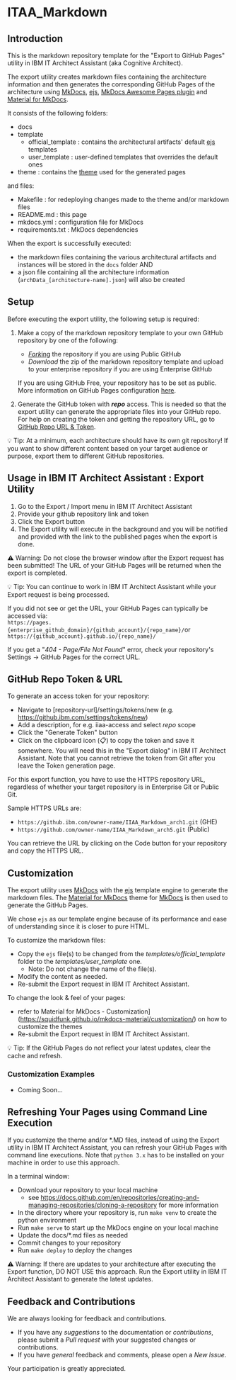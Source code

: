 # ITAA_Markdown


## Introduction
This is the markdown repository template for the "Export to GitHub Pages" utility in IBM IT Architect Assistant (aka Cognitive Architect).  

The export utility creates markdown files containing the architecture information and then generates the corresponding GitHub Pages of the architecture using [MkDocs](https://www.mkdocs.org), [ejs](https://ejs.co/), [MkDocs Awesome Pages plugin](https://github.com/lukasgeiter/mkdocs-awesome-pages-plugin) and [Material for MkDocs](https://squidfunk.github.io/mkdocs-material/getting-started/).  

It consists of the following folders:
- docs
- template
  - official_template : contains the architectural artifacts' default [ejs](https://ejs.co/) templates
  - user_template : user-defined templates that overrides the default ones
- theme : contains the [theme](https://squidfunk.github.io/mkdocs-material/customization/#extending-the-theme) used for the generated pages

and files:
- Makefile : for redeploying changes made to the theme and/or markdown files 
- README.md : this page
- mkdocs.yml : configuration file for MkDocs
- requirements.txt : MkDocs dependencies


When the export is successfully executed:
- the markdown files containing the various architectural artifacts and instances will be stored in the `docs` folder AND
- a json file containing all the architecture information (`archData_[architecture-name].json`) will also be created



## Setup

Before executing the export utility, the following setup is required:


1. Make a copy of the markdown repository template to your own GitHub repository by one of the following:

   - [*Fork*ing](https://docs.github.com/en/get-started/quickstart/fork-a-repo) the repository if you are using Public GitHub
   - *Download* the zip of the markdown repository template and upload to your enterprise repository if you are using Enterprise GitHub 
   
    If you are using GitHub Free, your repository has to be set as public. More information on GitHub Pages configuration [here](https://docs.github.com/en/pages/getting-started-with-github-pages/configuring-a-publishing-source-for-your-github-pages-site).
2. Generate the GitHub token with ***repo***  access. This is needed so that the export utility can generate the appropriate files into your GitHub repo.  
For help on creating the token and getting the repository URL, go to [GitHub Repo URL & Token](#github-repo-token--url).


💡 Tip: At a minimum, each architecture should have its own git repository! If you want to show different content based on your target audience or purpose, export them to different GitHub repositories.



## Usage in IBM IT Architect Assistant : Export Utility

1. Go to the Export / Import menu in IBM IT Architect Assistant
2. Provide your github repository link and token
3. Click the Export button
4. The Export utility will execute in the background and you will be notified and provided with the link to the published pages when the export is done.


⚠️ Warning: Do not close the browser window after the Export request has been submitted! The URL of your GitHub Pages will be returned when the export is completed.

💡 Tip: You can continue to work in IBM IT Architect Assistant while your Export request is being processed.


If you did not see or get the URL, your GitHub Pages can typically be accessed via:  
`https://pages.{enterprise_github_domain}/{github_account}/{repo_name}/`or  
`https://{github_account}.github.io/{repo_name}/`

If you get a "*404 - Page/File Not Found*" error, check your repository's Settings -> GitHub Pages for the correct URL.



## GitHub Repo Token & URL

To generate an access token for your repository:
 - Navigate to [repository-url]/settings/tokens/new (e.g. https://github.ibm.com/settings/tokens/new)
 - Add a description, for e.g. iiaa-access and select *repo* scope
 - Click the "Generate Token" button
 - Click on the clipboard icon (📋) to copy the token and save it somewhere. You will need this in the "Export dialog" in IBM IT Architect Assistant. Note that you cannot retrieve the token from Git after you leave the Token generation page.


For this export function, you have to use the HTTPS repository URL, regardless of whether your target repository is in Enterprise Git or Public Git.

Sample HTTPS URLs are:
 - `https://github.ibm.com/owner-name/IIAA_Markdown_arch1.git` (GHE) 
 - `https://github.com/owner-name/IIAA_Markdown_arch5.git` (Public)

You can retrieve the URL by clicking on the Code button for your repository and copy the HTTPS URL.



## Customization

The export utility uses [MkDocs](https://www.mkdocs.org) with the [ejs](https://ejs.co/) template engine to generate the markdown files. The [Material for MkDocs](https://squidfunk.github.io/mkdocs-material/getting-started/) theme for [MkDocs](https://www.mkdocs.org) is then used to generate the GitHub Pages.

We chose `ejs` as our template engine because of its performance and ease of understanding since it is closer to pure HTML.


To customize the markdown files:
- Copy the `ejs` file(s) to be changed from the *templates/official_template* folder to the *templates/user_template* one.
  - Note: Do not change the name of the file(s). 
- Modify the content as needed.
- Re-submit the Export request in IBM IT Architect Assistant.


To change the look & feel of your pages:
- refer to Material for MkDocs - Customization](https://squidfunk.github.io/mkdocs-material/customization/) on how to customize the themes
- Re-submit the Export request in IBM IT Architect Assistant.


💡 Tip: If the GitHub Pages do not reflect your latest updates, clear the cache and refresh.


### Customization Examples

- Coming Soon...


## Refreshing Your Pages using Command Line Execution
If you customize the theme and/or *.MD files, instead of using the Export utility in IBM IT Architect Assistant, you can refresh your GitHub Pages with command line executions. Note that `python 3.x` has to be installed on your machine in order to use this approach.

In a terminal window:
- Download your repository to your local machine
  - see https://docs.github.com/en/repositories/creating-and-managing-repositories/cloning-a-repository for more information
- In the directory where your repository is, run `make venv` to create the python environment
- Run `make serve` to start up the MkDocs engine on your local machine
- Update the docs/*.md files as needed
- Commit changes to your repository
- Run `make deploy` to deploy the changes


⚠️ Warning: If there are updates to your architecture after executing the Export function, DO NOT USE this approach. Run the Export utility in IBM IT Architect Assistant to generate the latest updates.


## Feedback and Contributions

We are always looking for feedback and contributions.  

- If you have any *suggestions* to the documentation or *contributions*, please submit a *Pull request* with your suggested changes or contributions.
- If you have *general* feedback and comments, please open a *New Issue*.

Your participation is greatly appreciated.
